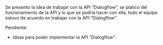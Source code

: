 Se presento la idea de trabajar con la API “Dialogflow”, se platico del funcionamiento de la API y lo que se podría hacer con ella, todo el equipo estuvo de acuerdo en trabajar con la API “Dialogflow”. 

Pendiente: 
- Ideas para poder implementar la API “Dialogflow”.
